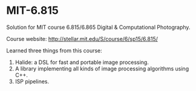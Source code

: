 # MIT-6.815
Solution for MIT course 6.815/6.865  Digital & Computational Photography.

Course website: http://stellar.mit.edu/S/course/6/sp15/6.815/

Learned three things from this course:
1. Halide: a DSL for fast and portable image processing.
2. A library implementing all kinds of image processing algorithms using C++. 
3. ISP pipelines.
